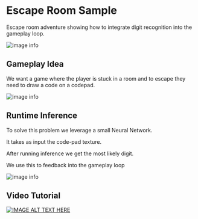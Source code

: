 # Escape Room Sample
 
Escape room adventure showing how to integrate digit recognition into the gameplay loop.


![image info](./Documentation/main.png)

## Gameplay Idea

We want a game where the player is stuck in a room and to escape they need to draw a code on a codepad.

![image info](./Documentation/gameplay.png)

## Runtime Inference

To solve this problem we leverage a small Neural Network.

It takes as input the code-pad texture.

After running inference we get the most likely digit.

We use this to feedback into the gameplay loop

![image info](./Documentation/runtime-inference.png)


##  Video Tutorial

[![IMAGE ALT TEXT HERE](../Documentation/video-image.png)](https://www.youtube.com/watch?v=IofX0CAYdmU)
